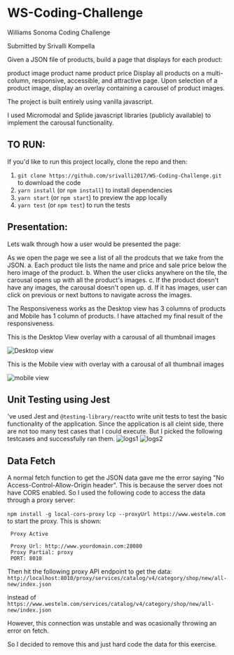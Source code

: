 
# WS-Coding-Challenge
Williams Sonoma Coding Challenge

Submitted by Srivalli Kompella

Given a JSON file of products, build a page that displays for each product:

product image
product name
product price
Display all products on a multi-column, responsive, accessible, and attractive page. Upon selection of a product image, display an overlay containing a carousel of product images.


The project is built entirely using vanilla javascript.

I used Micromodal and Splide javascript libraries (publicly available) to implement the carousal functionality.


## TO RUN:

If you'd like to run this project locally, clone the repo and then:

1. `git clone https://github.com/srivalli2017/WS-Coding-Challenge.git` to download the code
2. `yarn install` (or `npm install`) to install dependencies
3. `yarn start` (or `npm start`) to preview the app locally
4. `yarn test` (or `npm test`) to run the tests


## Presentation:
Lets walk through how a user would be presented the page:

As we open the page we see a list of all the prodcuts that we take from the JSON.
a. Each product tile lists the name and price and sale price below the hero image of the product.
b. When the user clicks anywhere on the tile, the carousal opens up with all the product's images. 
c. If the product doesn't have any images, the carousal doesn't open up.
d. If it has images, user can click on previous or next buttons to navigate across the images.




The Responsiveness works as the Desktop view has 3 columns of products and Mobile has 1 column of products. I have attached my final result of the responsiveness.

This is the Desktop View overlay with a carousal of all thumbnail images

![Desktop view](https://user-images.githubusercontent.com/87400434/125565615-d2f744da-2621-46d6-a52e-16e5ef969516.JPG)

This is the Mobile view with overlay with a carousal of all thumbnail images

![mobile view](https://user-images.githubusercontent.com/87400434/125567573-5f6e7e88-046e-42db-adba-f2f40292fc66.JPG)



## Unit Testing using Jest


've used Jest and `@testing-library/react`to write unit tests to test the basic functionality of the application. Since the application is all cleint side, there are not too many test cases that I could execute. But I picked the following testcases and successfully ran them.
![logs1](https://user-images.githubusercontent.com/87400434/125831230-f3ecead0-eb21-420a-8470-c8243e40e557.jpg)
![logs2](https://user-images.githubusercontent.com/87400434/125831351-6bed6839-96b8-42dd-bd62-9da58e4aea93.jpg)





## Data Fetch

A normal fetch function to get the JSON data gave me the error saying "No Access-Control-Allow-Origin header". This is because the server does not have CORS enabled.
So I used the following code to access the data through a proxy server:

`npm install -g local-cors-proxy`
`lcp --proxyUrl https://www.westelm.com` to start the proxy.
This is shown:
```
 Proxy Active 

 Proxy Url: http://www.yourdomain.com:28080
 Proxy Partial: proxy
 PORT: 8010
```

Then hit the following proxy API endpoint to get the data:
`http://localhost:8010/proxy/services/catalog/v4/category/shop/new/all-new/index.json`

instead of 
`https://www.westelm.com/services/catalog/v4/category/shop/new/all-new/index.json`


However, this connection was unstable and was ocasionally throwing an error on fetch.

So I decided to remove this and just hard code the data for this exercise.


